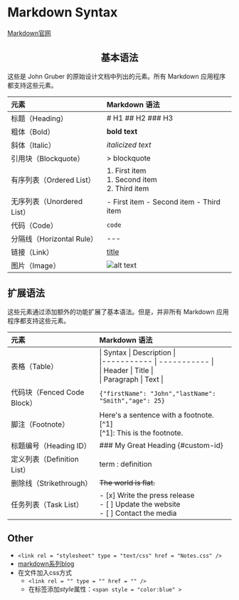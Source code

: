 # Markdown Syntax

[Markdown官网](https://markdown.com.cn/basic-syntax/)

## <center>基本语法

这些是 John Gruber 的原始设计文档中列出的元素。所有 Markdown 应用程序都支持这些元素。

|元素	                   |Markdown 语法    |
|:-------------------------|:-----------------|
|标题（Heading）	       |# H1 ## H2 ### H3|
|粗体（Bold）              |**bold text**    |
|斜体（Italic）	           |*italicized text*|
|引用块（Blockquote）      |	> blockquote  |
|有序列表（Ordered List）  |	1. First item<br> 1. Second item<br> 2. Third item|
|无序列表（Unordered List）| - First item - Second item - Third item|
|代码（Code）	           |`code`|
|分隔线（Horizontal Rule） |---|
|链接（Link）	           | [title](https://www.example.com)|
|图片（Image）	           | ![alt text](image.jpg)|

## 扩展语法

这些元素通过添加额外的功能扩展了基本语法。但是，并非所有 Markdown 应用程序都支持这些元素。

|元素	                    |Markdown 语法     |
|:-------------------------|:-----------------|
|表格（Table）	            |\| Syntax \| Description \|<br>\|----------- \| ----------- \|<br>\| Header      \| Title       \|<br>\| Paragraph   \| Text        \|<br>|
|代码块（Fenced Code Block）|	```{"firstName": "John","lastName": "Smith","age": 25}```|
|脚注（Footnote）	        |Here's a sentence with a footnote. [^1]<br> [^1]: This is the footnote.|
|标题编号（Heading ID）	|### My Great Heading {#custom-id}|
|定义列表（Definition List）|	term : definition|
|删除线（Strikethrough）	|~~The world is flat.~~|
|任务列表（Task List）	|- [x] Write the press release<br> - [ ] Update the website<br> - [ ] Contact the media|

## Other

- `<link rel = "stylesheet" type = "text/css" href = "Notes.css" />`
- [markdown系列blog](https://www.cnblogs.com/hanzongze/category/1475469.html)
- 在文件加入css方式
  - `<link rel = "" type = "" href = "" />`
  - 在标签添加*style*属性：`<span style = "color:blue" >`